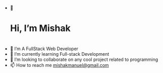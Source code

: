 - 👋 <h1>Hi, I’m Mishak<h1>
- 👀 I’m A FullStack Web Developer
- 🌱 I’m currently learning Full-stack Development
- 💞️ I’m looking to collaborate on any cool project related to  programming
- 📫 How to reach me mishakmanuel@gmail.com
<!---
Evarmedia/Evarmedia is a ✨ special ✨ repository because its `README.md` (this file) appears on your GitHub profile.
You can click the Preview link to take a look at your changes.
--->

